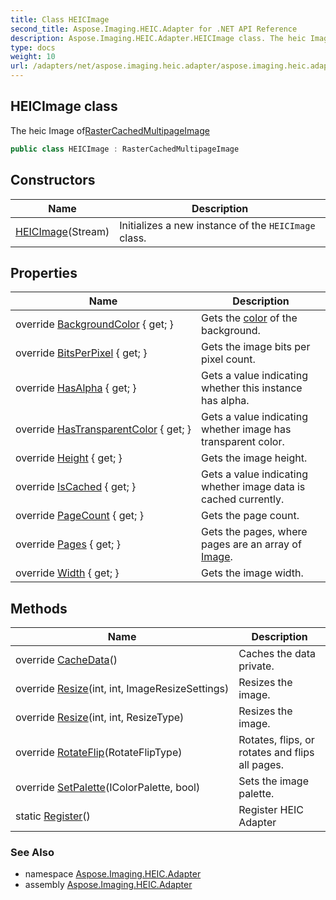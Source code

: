 ```yaml
---
title: Class HEICImage
second_title: Aspose.Imaging.HEIC.Adapter for .NET API Reference
description: Aspose.Imaging.HEIC.Adapter.HEICImage class. The heic Image ofRasterCachedMultipageImage
type: docs
weight: 10
url: /adapters/net/aspose.imaging.heic.adapter/aspose.imaging.heic.adapter/heicimage/
---
```

## HEICImage class

The heic Image of[RasterCachedMultipageImage](https://reference.aspose.com/imaging/net/aspose.imaging/rastercachedmultipageimage/)

```csharp
public class HEICImage : RasterCachedMultipageImage
```

## Constructors

| Name | Description |
| --- | --- |
| [HEICImage](heicimage/)(Stream) | Initializes a new instance of the `HEICImage` class. |

## Properties

| Name | Description |
| --- | --- |
| override [BackgroundColor](../../aspose.imaging.heic.adapter/heicimage/backgroundcolor/) { get; } | Gets the [color](https://reference.aspose.com/imaging/net/aspose.imaging/color/) of the background. |
| override [BitsPerPixel](../../aspose.imaging.heic.adapter/heicimage/bitsperpixel/) { get; } | Gets the image bits per pixel count. |
| override [HasAlpha](../../aspose.imaging.heic.adapter/heicimage/hasalpha/) { get; } | Gets a value indicating whether this instance has alpha. |
| override [HasTransparentColor](../../aspose.imaging.heic.adapter/heicimage/hastransparentcolor/) { get; } | Gets a value indicating whether image has transparent color. |
| override [Height](../../aspose.imaging.heic.adapter/heicimage/height/) { get; } | Gets the image height. |
| override [IsCached](../../aspose.imaging.heic.adapter/heicimage/iscached/) { get; } | Gets a value indicating whether image data is cached currently. |
| override [PageCount](../../aspose.imaging.heic.adapter/heicimage/pagecount/) { get; } | Gets the page count. |
| override [Pages](../../aspose.imaging.heic.adapter/heicimage/pages/) { get; } | Gets the pages, where pages are an array of [Image](https://reference.aspose.com/imaging/net/aspose.imaging/image/). |
| override [Width](../../aspose.imaging.heic.adapter/heicimage/width/) { get; } | Gets the image width. |

## Methods

| Name | Description |
| --- | --- |
| override [CacheData](../../aspose.imaging.heic.adapter/heicimage/cachedata/)() | Caches the data private. |
| override [Resize](../../aspose.imaging.heic.adapter/heicimage/resize/#resize_1)(int, int, ImageResizeSettings) | Resizes the image. |
| override [Resize](../../aspose.imaging.heic.adapter/heicimage/resize/#resize_2)(int, int, ResizeType) | Resizes the image. |
| override [RotateFlip](../../aspose.imaging.heic.adapter/heicimage/rotateflip/)(RotateFlipType) | Rotates, flips, or rotates and flips all pages. |
| override [SetPalette](../../aspose.imaging.heic.adapter/heicimage/setpalette/)(IColorPalette, bool) | Sets the image palette. |
| static [Register](../../aspose.imaging.heic.adapter/heicimage/register/)() | Register HEIC Adapter |

### See Also

* namespace [Aspose.Imaging.HEIC.Adapter](../../aspose.imaging.heic.adapter/)
* assembly [Aspose.Imaging.HEIC.Adapter](../../)


